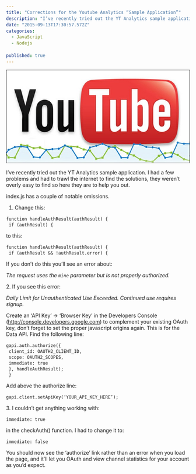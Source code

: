 ```yaml
---
title: "Corrections for the Youtube Analytics “Sample Application”"
description: "I’ve recently tried out the YT Analytics sample application. I had a few problems and had to trawl the internet to find the solutions, they weren’t overly easy to find so here they are to help you…"
date: "2015-09-13T17:30:57.572Z"
categories: 
  - JavaScript
  - Nodejs

published: true
---
```


![](./asset-1.jpeg)

I’ve recently tried out the YT Analytics sample application. I had a few problems and had to trawl the internet to find the solutions, they weren’t overly easy to find so here they are to help you out.

index.js has a couple of notable omissions.

1.  Change this:

```
function handleAuthResult(authResult) {
 if (authResult) {
```

to this:

```
function handleAuthResult(authResult) {
 if (authResult && !authResult.error) {
```

If you don’t do this you’ll see an error about:

_The request uses the <code>mine</code> parameter but is not properly authorized._

2\. If you see this error:

_Daily Limit for Unauthenticated Use Exceeded. Continued use requires signup._

Create an ‘API Key’ -> ‘Browser Key’ in the Developers Console (http://console.developers.google.com) to complement your existing OAuth key, don’t forget to set the proper javascript origins again. This is for the Data API. Find the following line:

```
gapi.auth.authorize({
 client_id: OAUTH2_CLIENT_ID,
 scope: OAUTH2_SCOPES,
 immediate: true
 }, handleAuthResult);
 }
```

Add above the authorize line:

```
gapi.client.setApiKey(‘YOUR_API_KEY_HERE’);
```

3\. I couldn’t get anything working with:

```
immediate: true
```

in the checkAuth() function. I had to change it to:

```
immediate: false
```

You should now see the ‘authorize’ link rather than an error when you load the page, and it’ll let you OAuth and view channel statistics for your account as you’d expect.
